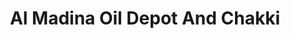 ---
title: "Al Madina Oil Depot And Chakki"
url: /karachi/al-madina-oil-depot-and-chakki/
shop: Großhandel
---